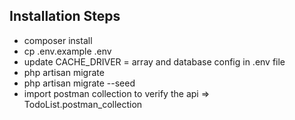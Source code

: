 ## Installation Steps

- composer install
- cp .env.example .env
- update CACHE_DRIVER = array and database config in .env file
- php artisan migrate
- php artisan migrate --seed
- import postman collection to verify the api => TodoList.postman_collection


